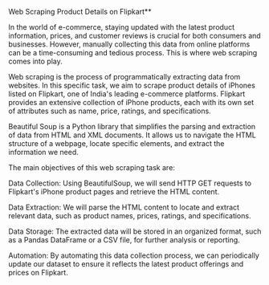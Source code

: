 Web Scraping
Product Details on Flipkart**

In the world of e-commerce, staying updated with the latest product information, prices, and customer reviews is crucial for both consumers and businesses. However, manually collecting this data from online platforms can be a time-consuming and tedious process. This is where web scraping comes into play.

Web scraping is the process of programmatically extracting data from websites. In this specific task, we aim to scrape product details of iPhones listed on Flipkart, one of India's leading e-commerce platforms. Flipkart provides an extensive collection of iPhone products, each with its own set of attributes such as name, price, ratings, and specifications.

Beautiful Soup is a Python library that simplifies the parsing and extraction of data from HTML and XML documents. It allows us to navigate the HTML structure of a webpage, locate specific elements, and extract the information we need.

The main objectives of this web scraping task are:

Data Collection: Using BeautifulSoup, we will send HTTP GET requests to Flipkart's iPhone product pages and retrieve the HTML content.

Data Extraction: We will parse the HTML content to locate and extract relevant data, such as product names, prices, ratings, and specifications.

Data Storage: The extracted data will be stored in an organized format, such as a Pandas DataFrame or a CSV file, for further analysis or reporting.

Automation: By automating this data collection process, we can periodically update our dataset to ensure it reflects the latest product offerings and prices on Flipkart.
